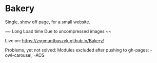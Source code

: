 # Bakery
Single, show off page, for a small website.

~~ Long Load time Due to uncompressed images  ~~

Live on: https://zygmuntbuszyk.github.io/Bakery/


Problems, yet not solved:
Modules excluded after pushing to gh-pages:
-owl-carousel,
-AOS


